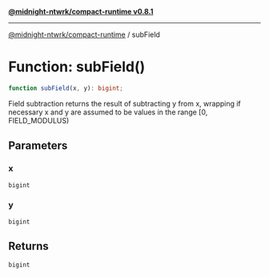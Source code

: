 [**@midnight-ntwrk/compact-runtime v0.8.1**](../README.md)

***

[@midnight-ntwrk/compact-runtime](../globals.md) / subField

# Function: subField()

```ts
function subField(x, y): bigint;
```

Field subtraction
returns the result of subtracting y from x, wrapping if necessary
x and y are assumed to be values in the range [0, FIELD_MODULUS)

## Parameters

### x

`bigint`

### y

`bigint`

## Returns

`bigint`
